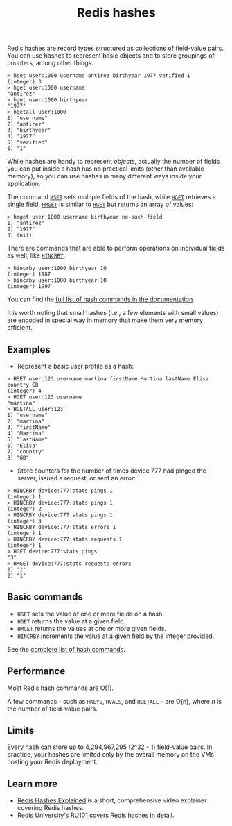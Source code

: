 ﻿---
title: "Redis hashes"
linkTitle: "Hashes"
weight: 40
description: >
    Introduction to Redis hashes
---

Redis hashes are record types structured as collections of field-value pairs.
You can use hashes to represent basic objects and to store groupings of counters, among other things.

    > hset user:1000 username antirez birthyear 1977 verified 1
    (integer) 3
    > hget user:1000 username
    "antirez"
    > hget user:1000 birthyear
    "1977"
    > hgetall user:1000
    1) "username"
    2) "antirez"
    3) "birthyear"
    4) "1977"
    5) "verified"
    6) "1"

While hashes are handy to represent *objects*, actually the number of fields you can
put inside a hash has no practical limits (other than available memory), so you can use
hashes in many different ways inside your application.

The command [`HSET`](/commands/hset) sets multiple fields of the hash, while [`HGET`](/commands/hget) retrieves
a single field. [`HMGET`](/commands/hmget) is similar to [`HGET`](/commands/hget) but returns an array of values:

    > hmget user:1000 username birthyear no-such-field
    1) "antirez"
    2) "1977"
    3) (nil)

There are commands that are able to perform operations on individual fields
as well, like [`HINCRBY`](/commands/hincrby):

    > hincrby user:1000 birthyear 10
    (integer) 1987
    > hincrby user:1000 birthyear 10
    (integer) 1997

You can find the [full list of hash commands in the documentation](https://redis.io/commands#hash).

It is worth noting that small hashes (i.e., a few elements with small values) are
encoded in special way in memory that make them very memory efficient.



## Examples

* Represent a basic user profile as a hash:
```
> HSET user:123 username martina firstName Martina lastName Elisa country GB
(integer) 4
> HGET user:123 username
"martina"
> HGETALL user:123
1) "username"
2) "martina"
3) "firstName"
4) "Martina"
5) "lastName"
6) "Elisa"
7) "country"
8) "GB"
```

* Store counters for the number of times device 777 had pinged the server, issued a request, or sent an error:
```
> HINCRBY device:777:stats pings 1
(integer) 1
> HINCRBY device:777:stats pings 1
(integer) 2
> HINCRBY device:777:stats pings 1
(integer) 3
> HINCRBY device:777:stats errors 1
(integer) 1
> HINCRBY device:777:stats requests 1
(integer) 1
> HGET device:777:stats pings
"3"
> HMGET device:777:stats requests errors
1) "1"
2) "1"
```

## Basic commands

* `HSET` sets the value of one or more fields on a hash.
* `HGET` returns the value at a given field.
* `HMGET` returns the values at one or more given fields.
* `HINCRBY` increments the value at a given field by the integer provided.

See the [complete list of hash commands](https://redis.io/commands/?group=hash).

## Performance

Most Redis hash commands are O(1).

A few commands - such as `HKEYS`, `HVALS`, and `HGETALL` - are O(n), where _n_ is the number of field-value pairs.

## Limits

Every hash can store up to 4,294,967,295 (2^32 - 1) field-value pairs.
In practice, your hashes are limited only by the overall memory on the VMs hosting your Redis deployment.

## Learn more

* [Redis Hashes Explained](https://www.youtube.com/watch?v=-KdITaRkQ-U) is a short, comprehensive video explainer covering Redis hashes.
* [Redis University's RU101](https://university.redis.com/courses/ru101/) covers Redis hashes in detail.
